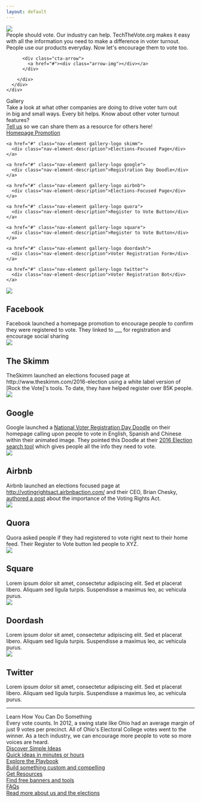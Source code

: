 ```yaml
---
layout: default
---
```


<div class="page-header">
  <div class="inner">
    <div class="page-content">
      <div class="wrapper">
        <div class="home">
          <img src="{{site.baseurl}}/assets/images/main-cta.png" class="main-cta">
          <div class="above-fold-text">
            People should vote. Our industry can help. TechTheVote.org makes it easy with all the information you need to make a difference in voter turnout. People use our products everyday. Now let's encourage them to vote too.
          </div>

          <div class="cta-arrow">
            <a href="#"><div class="arrow-img"></div></a>
          </div>

        </div>
      </div>
    </div>
  </div>
</div>
<div class="page-content homepage-content">

  <div class="playbook-subtitle">Gallery</div>
  <div class="above-fold-text below">
    Take a look at what other companies are doing to drive voter turn out<br class="on-home" />
    in big and small ways. Every bit helps. Know about other voter turnout features?<br class="on-home" />
    <a href="#">Tell us</a> so we can share them as a resource for others here!
  </div>
  
  <!-- Start Gallery Menu -->
  <div class="playbook-nav-wrapper gallery homepage">
    <a href="#" class="nav-element gallery-logo facebook selected">
      <div class="nav-element-description">Homepage Promotion</div>
    </a>

    <a href="#" class="nav-element gallery-logo skimm">
      <div class="nav-element-description">Elections-Focused Page</div>
    </a>

    <a href="#" class="nav-element gallery-logo google">
      <div class="nav-element-description">Registration Day Doodle</div>
    </a>

    <a href="#" class="nav-element gallery-logo airbnb">
      <div class="nav-element-description">Elections-Focused Page</div>
    </a>

    <a href="#" class="nav-element gallery-logo quora">
      <div class="nav-element-description">Register to Vote Button</div>
    </a>

    <a href="#" class="nav-element gallery-logo square">
      <div class="nav-element-description">Register to Vote Button</div>
    </a>

    <a href="#" class="nav-element gallery-logo doordash">
      <div class="nav-element-description">Voter Registration Form</div>
    </a>

    <a href="#" class="nav-element gallery-logo twitter">
      <div class="nav-element-description">Voter Registration Bot</div>
    </a>
  </div>
  <!-- End Gallery Menu -->

  <!-- Start Gallery Markup -->

  <div id="facebook" class="gallery-container" style="display:inline-block">
    <div class="gallery-image">
      <img src="/assets/images/gallery/screenshots/facebook-registration-2016.png" />
    </div>
    <div class="gallery-text">
      <h2>Facebook</h2>
      Facebook launched a homepage promotion to encourage people to confirm
      they were registered to vote. They linked to ___ for registration and encourage
      social sharing
    </div>
  </div>

  <div id="skimm" class="gallery-container">
    <div class="gallery-image">
      <img src="/assets/images/gallery/screenshots/theskimm-skimmthevote-2016.png" />
    </div>
    <div class="gallery-text">
      <h2>The Skimm</h2>
      TheSkimm launched an elections focused page at
      http://www.theskimm.com/2016-election 
      using a white label version of [Rock the Vote]'s tools. To date, they
      have helped register over 85K people.
    </div>
  </div>

  <div id="google" class="gallery-container">
    <div class="gallery-image">
      <img src="/assets/images/gallery/screenshots/google-search-elections-tool-2016.png" />
    </div>
    <div class="gallery-text">
      <h2>Google</h2>
      Google launched a 
      <a target="_blank" href="https://www.google.com/doodles/us-voter-registration-day-reminder">National Voter Registration Day Doodle</a>
      on their homepage calling upon people to vote in English, Spanish and Chinese
      within their animated image. They pointed this Doodle at their 
      <a target="_blank" href="https://www.google.com/search?q=register+to+vote+in+the+united+states">2016 Election search tool</a>
      which gives people all the info they need to vote.
    </div>
  </div>

  <div id="airbnb" class="gallery-container">
    <div class="gallery-image">
      <img src="/assets/images/gallery/screenshots/airbnb-votingrights-2016.png" />
    </div>
    <div class="gallery-text">
      <h2>Airbnb</h2>
      Airbnb launched an elections focused page at
      <a target="_blank" href="http://votingrightsact.airbnbaction.com/">http://votingrightsact.airbnbaction.com/</a> 
      and their CEO, Brian Chesky, 
      <a target="_blank" href="https://www.airbnb.com/press/news/honoring-the-voting-rights-act">authored a post</a>
      about the importance of the Voting Rights Act.
    </div>
  </div>

  <div id="quora" class="gallery-container">
    <div class="gallery-image">
      <img src="/assets/images/gallery/screenshots/quora-vote-button.png" />
    </div>
    <div class="gallery-text">
      <h2>Quora</h2>
      Quora asked people if they had registered to vote right next to their
      home feed. Their Register to Vote button led people to XYZ.
    </div>
  </div>

  <div id="square" class="gallery-container">
    <div class="gallery-image">
      <img src="/assets/images/gallery/screenshots/square_callout_2.png" />
    </div>
    <div class="gallery-text">
      <h2>Square</h2>
      Lorem ipsum dolor sit amet, consectetur adipiscing elit. Sed et placerat libero. Aliquam sed ligula turpis. Suspendisse a maximus leo, ac vehicula purus.
    </div>
  </div>

  <div id="doordash" class="gallery-container">
    <div class="gallery-image">
      <img src="/assets/images/gallery/screenshots/doordash_1.png" />
    </div>
    <div class="gallery-text">
      <h2>Doordash</h2>
      Lorem ipsum dolor sit amet, consectetur adipiscing elit. Sed et placerat libero. Aliquam sed ligula turpis. Suspendisse a maximus leo, ac vehicula purus.
    </div>
  </div>

  <div id="twitter" class="gallery-container">
    <div class="gallery-image">
      <img src="/assets/images/gallery/screenshots/twitter_dm.png" />
    </div>
    <div class="gallery-text">
      <h2>Twitter</h2>
      Lorem ipsum dolor sit amet, consectetur adipiscing elit. Sed et placerat libero. Aliquam sed ligula turpis. Suspendisse a maximus leo, ac vehicula purus.
    </div>
  </div>

  <!-- End Gallery Markup -->

  <hr /> 

  <div class="playbook-subtitle">Learn How You Can Do Something</div>
  <div class="above-fold-text below">Every vote counts. In 2012, a swing state like Ohio had an average margin of just 9 votes per precinct. All of Ohio's Electoral College votes went to the winner. As a tech industry, we can encourage more people to vote so more voices are heard.
  </div>

  <!-- Start Nav -->
<div class="playbook-nav-wrapper homepage">
  <a href="./playbook#simple-ideas" class="nav-element">
    <div class="nav-element-title">Discover Simple Ideas</div>
    <div class="nav-element-description">Quick ideas in minutes or hours</div>
  </a>
  <a href="./playbook" class="nav-element">
    <div class="nav-element-title">Explore the Playbook</div>
    <div class="nav-element-description">Build something custom and compelling</div>
  </a>
  <a href="./resources" class="nav-element">
    <div class="nav-element-title">Get Resources</div>
    <div class="nav-element-description">Find free banners and tools</div>
  </a>
  <a href="./faq" class="nav-element">
    <div class="nav-element-title">FAQs</div>
    <div class="nav-element-description">Read more about us and the elections</div>
  </a>
</div>
<!-- End Nav -->
